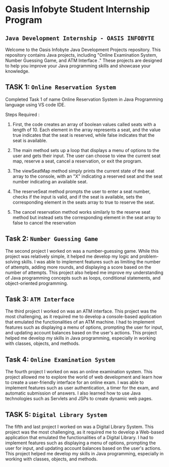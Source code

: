 # Oasis Infobyte Student Internship Program
## `Java Development Internship - OASIS INFOBYTE`

Welcome to the Oasis Infobyte Java Development Projects repository. This repository contains Java projects, including "Online Examination System, Number Guessing Game, and ATM Interface ." These projects are designed to help you improve your Java programming skills and showcase your knowledge.

## TASK 1: `Online Reservation System`
Completed Task 1 of name Online Reservation System in Java Programming language using VS code IDE.

Steps Required : 

1. First, the code creates an array of boolean values called seats with a length of 10. Each element in the array represents a seat, and the value true indicates that the seat is reserved, while false indicates that the seat is available.

2. The main method sets up a loop that displays a menu of options to the user and gets their input. The user can choose to view the current seat map, reserve a seat, cancel a reservation, or exit the program.

3. The viewSeatMap method simply prints the current state of the seat array to the console, with an "X" indicating a reserved seat and the seat number indicating an available seat.

4. The reserveSeat method prompts the user to enter a seat number, checks if the input is valid, and if the seat is available, sets the corresponding element in the seats array to true to reserve the seat.

5. The cancel reservation method works similarly to the reserve seat method but instead sets the corresponding element in the seat array to false to cancel the reservation

## Task 2: `Number Guessing Game`
The second project I worked on was a number-guessing game. While this project was relatively simple, it helped me develop my logic and problem-solving skills.
I was able to implement features such as limiting the number of attempts, adding more rounds, and displaying a score based on the number of attempts. This project also helped me improve my understanding of Java programming concepts such as loops, conditional statements, and object-oriented programming.

## Task 3: `ATM Interface`
The third project I worked on was an ATM interface. This project was the most challenging, as it required me to develop a console-based application that emulated the functionalities of an ATM machine.
I had to implement features such as displaying a menu of options, prompting the user for input, and updating account balances based on the user's actions. This project helped me develop my skills in Java programming, especially in working with classes, objects, and methods.

## Task 4: `Online Examination System`
The fourth project I worked on was an online examination system. This project allowed me to explore the world of web development and learn how to create a user-friendly interface for an online exam.
I was able to implement features such as user authentication, a timer for the exam, and automatic submission of answers. I also learned how to use Java technologies such as Servlets and JSPs to create dynamic web pages.

## TASK 5: `Digital Library System`
The fifth and last project I worked on was a Digital Library System. This project was the most challenging, as it required me to develop a Web-based application that emulated the functionalities of a Digital Library.
I had to implement features such as displaying a menu of options, prompting the user for input, and updating account balances based on the user's actions. This project helped me develop my skills in Java programming, especially in working with classes, objects, and methods.
